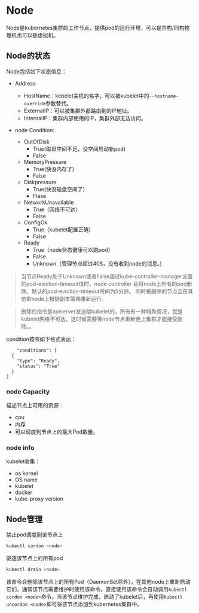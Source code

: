 # Node

Node是kubernetes集群的工作节点，提供pod的运行环境，可以是异构/同构物理机也可以是虚拟机。


## Node的状态

Node包括如下状态信息：

- Address
  - HostName：kebelet主机的名字，可以被kubelet中的`--hostname-override`参数替代。
  - ExternalIP：可以被集群外部路由到的IP地址。
  - InternalIP：集群内部使用的IP，集群外部无法访问。

- node Condition:
	- OutOfDisk
		- True(磁盘空间不足，没空间启动新pod)
		- False
	- MemoryPressure
		- True(快没内存了)
		- False
	- Diskpressure
		- True(快没磁盘空间了）
		- Flase
	- NetworkUnavailable
		- True（网络不可达）
		- False
	- ConfigOk
		- True（kubelet配置正确）
		- False
	- Ready
		- True（node状态健康可以跑pod）
		- False
		- Unknown（管理节点超过40S，没有收到node的消息。)



> 当节点Ready处于Unknown或者False超过kube-controller-manager设置的pod-eviction-timeout值时，node controller 会将node上所有的pod删除。默认的pod-eviction-timeout时间为5分钟。 同时被删除的节点会在其他的node上根据副本策略重新运行。

>删除的指令是apiserver发送给kubelet的，所有有一种特殊情况，就是kubelet网络不可达，这时候需要等node节点重新连上集群才能接受删除。。		

condition按照如下格式表达：

		"conditions": [
	  {
	    "type": "Ready",
	    "status": "True"
	  }
	]
	
		
### node Capacity

描述节点上可用的资源：

- cpu
- 内存
- 可以调度到节点上的最大Pod数量。


### node info 

kubelet收集：

- os kernel
- OS name
- kubelet
- docker
- kube-proxy version
	 
	 
## Node管理

禁止pod调度到该节点上

```bash
kubectl cordon <node>
```

驱逐该节点上的所有pod

```bash
kubectl drain <node>
```

该命令会删除该节点上的所有Pod（DaemonSet除外），在其他node上重新启动它们，通常该节点需要维护时使用该命令。直接使用该命令会自动调用`kubectl cordon <node>`命令。当该节点维护完成，启动了kubelet后，再使用`kubectl uncordon <node>`即可将该节点添加到kubernetes集群中。
